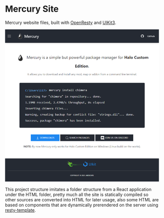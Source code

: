 # Mercury Site

Mercury website files, built with [OpenResty](https://openresty.org/en/) and [UIKit3](https://getuikit.com/).

![site-preview](img/site-preview.png)

This project structure imitates a folder structure from a React application under the HTML folder, pretty much all the site is statically compiled so other sources are converted into HTML for later usage, also some HTML are based on components that are dynamically prerendered on the server using [resty-template](https://github.com/bungle/lua-resty-template).